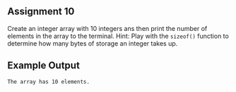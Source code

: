 ## Assignment 10
Create an integer array with 10 integers ans then print the number of elements in the array to the terminal.
Hint: Play with the `sizeof()` function to determine how many bytes of storage an integer takes up.

## Example Output
```$ ./day10
The array has 10 elements.
```
